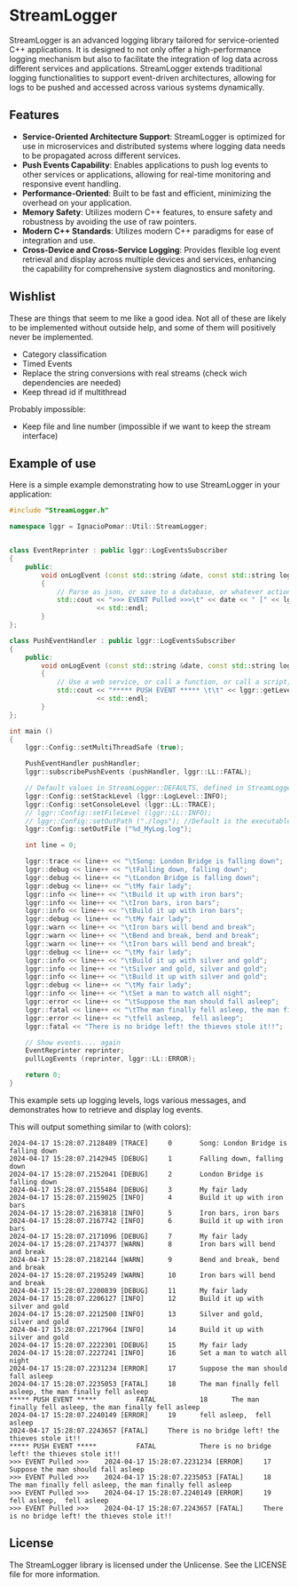 # StreamLogger

StreamLogger is an advanced logging library tailored for service-oriented C++ applications. It is designed to not only offer a high-performance logging mechanism but also to facilitate the integration of log data across different services and applications.
StreamLogger extends traditional logging functionalities to support event-driven architectures, allowing for logs to be pushed and accessed across various systems dynamically.

## Features

- **Service-Oriented Architecture Support**: StreamLogger is optimized for use in microservices and distributed systems where logging data needs to be propagated across different services.
- **Push Events Capability**: Enables applications to push log events to other services or applications, allowing for real-time monitoring and responsive event handling.
- **Performance-Oriented**: Built to be fast and efficient, minimizing the overhead on your application.
- **Memory Safety**: Utilizes modern C++ features, to ensure safety and robustness by avoiding the use of raw pointers.
- **Modern C++ Standards**: Utilizes modern C++ paradigms for ease of integration and use.
- **Cross-Device and Cross-Service Logging**: Provides flexible log event retrieval and display across multiple devices and services, enhancing the capability for comprehensive system diagnostics and monitoring.

## Wishlist
These are things that seem to me like a good idea. Not all of these are likely to be implemented without outside help, and some of them will positively never be implemented.
- Category classification
- Timed Events
- Replace the string conversions with real streams (check wich dependencies are needed)
- Keep thread id if multithread

Probably impossible:
- Keep file and line number (impossible if we want to keep the stream interface)

## Example of use

Here is a simple example demonstrating how to use StreamLogger in your application:

```cpp
#include "StreamLogger.h"

namespace lggr = IgnacioPomar::Util::StreamLogger;


class EventReprinter : public lggr::LogEventsSubscriber
{
	public:
		void onLogEvent (const std::string &date, const std::string logTxt, lggr::LogLevel logLevel) const
		{
			// Parse as json, or save to a database, or whatever action you want
			std::cout << ">>> EVENT Pulled >>>\t" << date << " [" << lggr::getLevelName (logLevel) << "]\t" << logTxt
			          << std::endl;
		}
};

class PushEventHandler : public lggr::LogEventsSubscriber
{
	public:
		void onLogEvent (const std::string &date, const std::string logTxt, lggr::LogLevel logLevel) const
		{
			// Use a web service, or call a function, or call a script, or whatever action you want
			std::cout << "***** PUSH EVENT ***** \t\t" << lggr::getLevelName (logLevel) << "\t\t" << logTxt
			          << std::endl;
		}
};

int main ()
{
	lggr::Config::setMultiThreadSafe (true);

	PushEventHandler pushHandler;
	lggr::subscribePushEvents (pushHandler, lggr::LL::FATAL);

	// Default values in StreamLogger::DEFAULTS, defined in StreamLoggerConsts.h
	lggr::Config::setStackLevel (lggr::LogLevel::INFO);
	lggr::Config::setConsoleLevel (lggr::LL::TRACE);
	// lggr::Config::setFileLevel (lggr::LL::INFO);
	// lggr::Config::setOutPath ("./logs"); //Default is the executable path
	lggr::Config::setOutFile ("%d_MyLog.log");

	int line = 0;

	lggr::trace << line++ << "\tSong: London Bridge is falling down";
	lggr::debug << line++ << "\tFalling down, falling down";
	lggr::debug << line++ << "\tLondon Bridge is falling down";
	lggr::debug << line++ << "\tMy fair lady";
	lggr::info << line++ << "\tBuild it up with iron bars";
	lggr::info << line++ << "\tIron bars, iron bars";
	lggr::info << line++ << "\tBuild it up with iron bars";
	lggr::debug << line++ << "\tMy fair lady";
	lggr::warn << line++ << "\tIron bars will bend and break";
	lggr::warn << line++ << "\tBend and break, bend and break";
	lggr::warn << line++ << "\tIron bars will bend and break";
	lggr::debug << line++ << "\tMy fair lady";
	lggr::info << line++ << "\tBuild it up with silver and gold";
	lggr::info << line++ << "\tSilver and gold, silver and gold";
	lggr::info << line++ << "\tBuild it up with silver and gold";
	lggr::debug << line++ << "\tMy fair lady";
	lggr::info << line++ << "\tSet a man to watch all night";
	lggr::error << line++ << "\tSuppose the man should fall asleep";
	lggr::fatal << line++ << "\tThe man finally fell asleep, the man finally fell asleep";
	lggr::error << line++ << "\tfell asleep,  fell asleep";
	lggr::fatal << "There is no bridge left! the thieves stole it!!";

	// Show events.... again
	EventReprinter reprinter;
	pullLogEvents (reprinter, lggr::LL::ERROR);

	return 0;
}
```
This example sets up logging levels, logs various messages, and demonstrates how to retrieve and display log events.

This will output something similar to (with colors):
```	
2024-04-17 15:28:07.2128489 [TRACE]     0       Song: London Bridge is falling down
2024-04-17 15:28:07.2142945 [DEBUG]     1       Falling down, falling down
2024-04-17 15:28:07.2152041 [DEBUG]     2       London Bridge is falling down
2024-04-17 15:28:07.2155484 [DEBUG]     3       My fair lady
2024-04-17 15:28:07.2159025 [INFO]      4       Build it up with iron bars
2024-04-17 15:28:07.2163818 [INFO]      5       Iron bars, iron bars
2024-04-17 15:28:07.2167742 [INFO]      6       Build it up with iron bars
2024-04-17 15:28:07.2171096 [DEBUG]     7       My fair lady
2024-04-17 15:28:07.2174377 [WARN]      8       Iron bars will bend and break
2024-04-17 15:28:07.2182144 [WARN]      9       Bend and break, bend and break
2024-04-17 15:28:07.2195249 [WARN]      10      Iron bars will bend and break
2024-04-17 15:28:07.2200839 [DEBUG]     11      My fair lady
2024-04-17 15:28:07.2206127 [INFO]      12      Build it up with silver and gold
2024-04-17 15:28:07.2212500 [INFO]      13      Silver and gold, silver and gold
2024-04-17 15:28:07.2217964 [INFO]      14      Build it up with silver and gold
2024-04-17 15:28:07.2222301 [DEBUG]     15      My fair lady
2024-04-17 15:28:07.2227241 [INFO]      16      Set a man to watch all night
2024-04-17 15:28:07.2231234 [ERROR]     17      Suppose the man should fall asleep
2024-04-17 15:28:07.2235053 [FATAL]     18      The man finally fell asleep, the man finally fell asleep
***** PUSH EVENT *****          FATAL           18      The man finally fell asleep, the man finally fell asleep
2024-04-17 15:28:07.2240149 [ERROR]     19      fell asleep,  fell asleep
2024-04-17 15:28:07.2243657 [FATAL]     There is no bridge left! the thieves stole it!!
***** PUSH EVENT *****          FATAL           There is no bridge left! the thieves stole it!!
>>> EVENT Pulled >>>    2024-04-17 15:28:07.2231234 [ERROR]     17      Suppose the man should fall asleep
>>> EVENT Pulled >>>    2024-04-17 15:28:07.2235053 [FATAL]     18      The man finally fell asleep, the man finally fell asleep
>>> EVENT Pulled >>>    2024-04-17 15:28:07.2240149 [ERROR]     19      fell asleep,  fell asleep
>>> EVENT Pulled >>>    2024-04-17 15:28:07.2243657 [FATAL]     There is no bridge left! the thieves stole it!!
```



## License
The StreamLogger library is licensed under the Unlicense. See the LICENSE file for more information.
